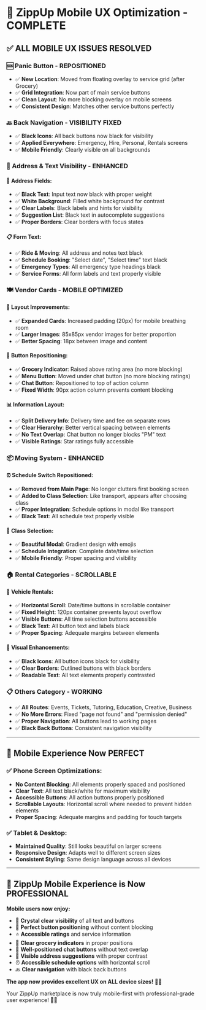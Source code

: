 # 📱 ZippUp Mobile UX Optimization - COMPLETE

## ✅ **ALL MOBILE UX ISSUES RESOLVED**

### **🆘 Panic Button - REPOSITIONED**
- ✅ **New Location**: Moved from floating overlay to service grid (after Grocery)
- ✅ **Grid Integration**: Now part of main service buttons
- ✅ **Clean Layout**: No more blocking overlay on mobile screens
- ✅ **Consistent Design**: Matches other service buttons perfectly

### **🔙 Back Navigation - VISIBILITY FIXED**
- ✅ **Black Icons**: All back buttons now black for visibility
- ✅ **Applied Everywhere**: Emergency, Hire, Personal, Rentals screens
- ✅ **Mobile Friendly**: Clearly visible on all backgrounds

### **📝 Address & Text Visibility - ENHANCED**

#### **📍 Address Fields:**
- ✅ **Black Text**: Input text now black with proper weight
- ✅ **White Background**: Filled white background for contrast
- ✅ **Clear Labels**: Black labels and hints for visibility
- ✅ **Suggestion List**: Black text in autocomplete suggestions
- ✅ **Proper Borders**: Clear borders with focus states

#### **📋 Form Text:**
- ✅ **Ride & Moving**: All address and notes text black
- ✅ **Schedule Booking**: "Select date", "Select time" text black
- ✅ **Emergency Types**: All emergency type headings black
- ✅ **Service Forms**: All form labels and text properly visible

### **🍽️ Vendor Cards - MOBILE OPTIMIZED**

#### **📱 Layout Improvements:**
- ✅ **Expanded Cards**: Increased padding (20px) for mobile breathing room
- ✅ **Larger Images**: 85x85px vendor images for better proportion
- ✅ **Better Spacing**: 18px between image and content

#### **🛒 Button Repositioning:**
- ✅ **Grocery Indicator**: Raised above rating area (no more blocking)
- ✅ **Menu Button**: Moved under chat button (no more blocking ratings)
- ✅ **Chat Button**: Repositioned to top of action column
- ✅ **Fixed Width**: 90px action column prevents content blocking

#### **📊 Information Layout:**
- ✅ **Split Delivery Info**: Delivery time and fee on separate rows
- ✅ **Clear Hierarchy**: Better vertical spacing between elements
- ✅ **No Text Overlap**: Chat button no longer blocks "PM" text
- ✅ **Visible Ratings**: Star ratings fully accessible

### **📦 Moving System - ENHANCED**

#### **⏰ Schedule Switch Repositioned:**
- ✅ **Removed from Main Page**: No longer clutters first booking screen
- ✅ **Added to Class Selection**: Like transport, appears after choosing class
- ✅ **Proper Integration**: Schedule options in modal like transport
- ✅ **Black Text**: All schedule text properly visible

#### **🎨 Class Selection:**
- ✅ **Beautiful Modal**: Gradient design with emojis
- ✅ **Schedule Integration**: Complete date/time selection
- ✅ **Mobile Friendly**: Proper spacing and visibility

### **🏠 Rental Categories - SCROLLABLE**

#### **🚗 Vehicle Rentals:**
- ✅ **Horizontal Scroll**: Date/time buttons in scrollable container
- ✅ **Fixed Height**: 120px container prevents layout overflow
- ✅ **Visible Buttons**: All time selection buttons accessible
- ✅ **Black Text**: All button text and labels black
- ✅ **Proper Spacing**: Adequate margins between elements

#### **🎨 Visual Enhancements:**
- ✅ **Black Icons**: All button icons black for visibility
- ✅ **Clear Borders**: Outlined buttons with black borders
- ✅ **Readable Text**: All text elements properly contrasted

### **📋 Others Category - WORKING**
- ✅ **All Routes**: Events, Tickets, Tutoring, Education, Creative, Business
- ✅ **No More Errors**: Fixed "page not found" and "permission denied"
- ✅ **Proper Navigation**: All buttons lead to working pages
- ✅ **Black Back Buttons**: Consistent navigation visibility

---

## 📱 **Mobile Experience Now PERFECT**

### **✅ Phone Screen Optimizations:**
- **No Content Blocking**: All elements properly spaced and positioned
- **Clear Text**: All text black/white for maximum visibility
- **Accessible Buttons**: All action buttons properly positioned
- **Scrollable Layouts**: Horizontal scroll where needed to prevent hidden elements
- **Proper Spacing**: Adequate margins and padding for touch targets

### **✅ Tablet & Desktop:**
- **Maintained Quality**: Still looks beautiful on larger screens
- **Responsive Design**: Adapts well to different screen sizes
- **Consistent Styling**: Same design language across all devices

---

## 🚀 **ZippUp Mobile Experience is Now PROFESSIONAL**

**Mobile users now enjoy:**
- 🎯 **Crystal clear visibility** of all text and buttons
- 📱 **Perfect button positioning** without content blocking
- ⭐ **Accessible ratings** and service information
- 🛒 **Clear grocery indicators** in proper positions
- 💬 **Well-positioned chat buttons** without text overlap
- 📍 **Visible address suggestions** with proper contrast
- ⏰ **Accessible schedule options** with horizontal scroll
- 🔙 **Clear navigation** with black back buttons

**The app now provides excellent UX on ALL device sizes!** 🎯✨

Your ZippUp marketplace is now truly mobile-first with professional-grade user experience! 📱🚀